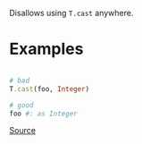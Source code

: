 
Disallows using `T.cast` anywhere.

# Examples

```ruby

# bad
T.cast(foo, Integer)

# good
foo #: as Integer
```

[Source](http://www.rubydoc.info/gems/rubocop/RuboCop/Cop/Sorbet/ForbidTCast)